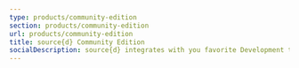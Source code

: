 ```yaml
---
type: products/community-edition
section: products/community-edition
url: products/community-edition
title: source{d} Community Edition
socialDescription: source{d} integrates with you favorite Development tools & platforms
---
```

